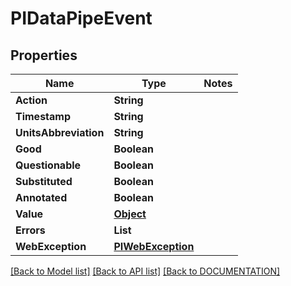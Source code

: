 # PIDataPipeEvent

## Properties
Name | Type | Notes
------------ | ------------- | -------------
**Action** | **String**
**Timestamp** | **String**
**UnitsAbbreviation** | **String**
**Good** | **Boolean**
**Questionable** | **Boolean**
**Substituted** | **Boolean**
**Annotated** | **Boolean**
**Value** | **[**Object**](../models/Object.md)**
**Errors** | **List<PIPropertyError>**
**WebException** | **[**PIWebException**](../models/PIWebException.md)**

[[Back to Model list]](../../DOCUMENTATION.md#documentation-for-models) [[Back to API list]](../../DOCUMENTATION.md#documentation-for-api-endpoints) [[Back to DOCUMENTATION]](../../DOCUMENTATION.md)
